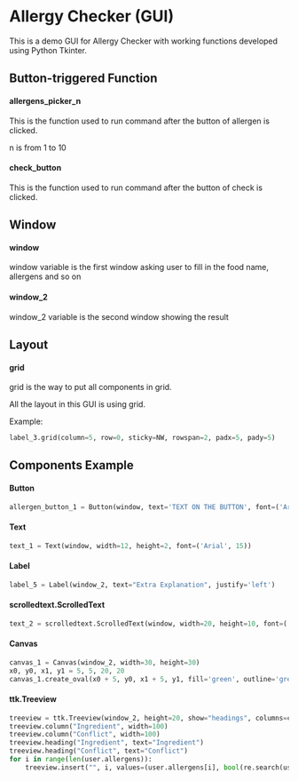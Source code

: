 # Allergy Checker (GUI)
This is a demo GUI for Allergy Checker with working functions developed using Python Tkinter.


## Button-triggered Function
#### allergens_picker_n
This is the function used to run command after the button of allergen is clicked.

n is from 1 to 10

#### check_button
This is the function used to run command after the button of check is clicked.


## Window
#### window
window variable is the first window asking user to fill in the food name, allergens and so on

#### window_2
window_2 variable is the second window showing the result

## Layout
#### grid
grid is the way to put all components in grid.

All the layout in this GUI is using grid.

Example:
```python
label_3.grid(column=5, row=0, sticky=NW, rowspan=2, padx=5, pady=5)
```

## Components Example
#### Button
```python
allergen_button_1 = Button(window, text='TEXT ON THE BUTTON', font=('Arial', 20), width=10, command=THE TRIGGTERD FUNCTION)
```
#### Text
```python
text_1 = Text(window, width=12, height=2, font=('Arial', 15))
```
#### Label
```python
label_5 = Label(window_2, text="Extra Explanation", justify='left')
```
#### scrolledtext.ScrolledText
```python
text_2 = scrolledtext.ScrolledText(window, width=20, height=10, font=('Arial', 10))
```

#### Canvas
```python
canvas_1 = Canvas(window_2, width=30, height=30)
x0, y0, x1, y1 = 5, 5, 20, 20
canvas_1.create_oval(x0 + 5, y0, x1 + 5, y1, fill='green', outline='green', width=2)
```

#### ttk.Treeview
```python
treeview = ttk.Treeview(window_2, height=20, show="headings", columns=columns)
treeview.column("Ingredient", width=100)
treeview.column("Conflict", width=100)
treeview.heading("Ingredient", text="Ingredient")
treeview.heading("Conflict", text="Conflict")
for i in range(len(user.allergens)):
    treeview.insert("", i, values=(user.allergens[i], bool(re.search(user.allergens[i], user.ingredient))))
```
